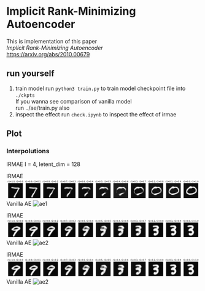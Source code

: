 # Implicit Rank-Minimizing Autoencoder

This is implementation of this paper  
*Implicit Rank-Minimizing Autoencoder*  
https://arxiv.org/abs/2010.00679

## run yourself
1. train model
run `python3 train.py` to train model checkpoint file into `./ckpts`  
If you wanna see comparison of vanilla model  
run ../ae/train.py also
2. inspect the effect
run `check.ipynb` to inspect the effect of irmae  

## Plot
### Interpolutions

IRMAE I = 4, letent_dim = 128

IRMAE
![irmae1](./plots/irmae1.png)
Vanilla AE
![ae1](.plots/ae1.png)

IRMAE
![irmae2](./plots/irmae2.png)
Vanilla AE
![ae2](.plots/ae2.png)

IRMAE
![irmae2](./plots/irmae2.png)
Vanilla AE
![ae2](.plots/ae2.png)